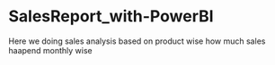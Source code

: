 # SalesReport_with-PowerBI
Here we doing sales analysis based on product wise how much sales haapend monthly wise
